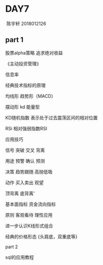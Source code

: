 # DAY7

​                                                   陈宇轩 2018012126

## part 1  

   股票alpha策略  追求绝对收益

   《主动投资管理》

   信息率

   经典技术指标的原理

  均线形 趋势形（MACD）

   摆动形 kd  能量型

 KD随机指数 表示处于过去震荡区间的相对位置

RSi 相对强弱指数RSI

应用技巧 

信号 突破 交叉 背离

 用途 预警 确认 预测

决策 趋势跟随 高抛低吸

动作 买入卖出 观望

顶背离 底背离‘

基本面指标 资金流向指标

原则 客观看待 理性应用

进一步认识K线形式组合

经典的价格形态 {头肩底，双重底等}

part 2

sql的应用教程




​          

​          




​                 